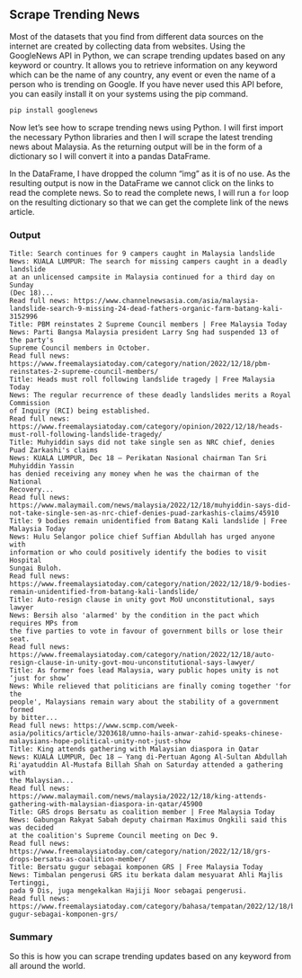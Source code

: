 ## Scrape Trending News

Most of the datasets that you find from different data sources on the internet are created by collecting data from websites. Using the GoogleNews API in Python, we can scrape trending updates based on any keyword or country. It allows you to retrieve information on any keyword which can be the name of any country, any event or even the name of a person who is trending on Google. If you have never used this API before, you can easily install it on your systems using the pip command.

```py
pip install googlenews
```

Now let’s see how to scrape trending news using Python. I will first import the necessary Python libraries and then I will scrape the latest trending news about Malaysia. As the returning output will be in the form of a dictionary so I will convert it into a pandas DataFrame.

In the DataFrame, I have dropped the column “img” as it is of no use. As the resulting output is now in the DataFrame we cannot click on the links to read the complete news. So to read the complete news, I will run a `for` loop on the resulting dictionary so that we can get the complete link of the news article.

### Output

```
Title: Search continues for 9 campers caught in Malaysia landslide
News: KUALA LUMPUR: The search for missing campers caught in a deadly landslide 
at an unlicensed campsite in Malaysia continued for a third day on Sunday 
(Dec 18)...
Read full news: https://www.channelnewsasia.com/asia/malaysia-landslide-search-9-missing-24-dead-fathers-organic-farm-batang-kali-3152996
Title: PBM reinstates 2 Supreme Council members | Free Malaysia Today
News: Parti Bangsa Malaysia president Larry Sng had suspended 13 of the party's 
Supreme Council members in October.
Read full news: https://www.freemalaysiatoday.com/category/nation/2022/12/18/pbm-reinstates-2-supreme-council-members/
Title: Heads must roll following landslide tragedy | Free Malaysia Today
News: The regular recurrence of these deadly landslides merits a Royal Commission
of Inquiry (RCI) being established.
Read full news: https://www.freemalaysiatoday.com/category/opinion/2022/12/18/heads-must-roll-following-landslide-tragedy/
Title: Muhyiddin says did not take single sen as NRC chief, denies Puad Zarkashi's claims
News: KUALA LUMPUR, Dec 18 — Perikatan Nasional chairman Tan Sri Muhyiddin Yassin
has denied receiving any money when he was the chairman of the National
Recovery...
Read full news: https://www.malaymail.com/news/malaysia/2022/12/18/muhyiddin-says-did-not-take-single-sen-as-nrc-chief-denies-puad-zarkashis-claims/45910
Title: 9 bodies remain unidentified from Batang Kali landslide | Free Malaysia Today
News: Hulu Selangor police chief Suffian Abdullah has urged anyone with
information or who could positively identify the bodies to visit Hospital
Sungai Buloh.
Read full news: https://www.freemalaysiatoday.com/category/nation/2022/12/18/9-bodies-remain-unidentified-from-batang-kali-landslide/      
Title: Auto-resign clause in unity govt MoU unconstitutional, says lawyer
News: Bersih also 'alarmed' by the condition in the pact which requires MPs from
the five parties to vote in favour of government bills or lose their seat.
Read full news: https://www.freemalaysiatoday.com/category/nation/2022/12/18/auto-resign-clause-in-unity-govt-mou-unconstitutional-says-lawyer/
Title: As former foes lead Malaysia, wary public hopes unity is not ‘just for show’
News: While relieved that politicians are finally coming together 'for the
people', Malaysians remain wary about the stability of a government formed
by bitter...
Read full news: https://www.scmp.com/week-asia/politics/article/3203618/umno-hails-anwar-zahid-speaks-chinese-malaysians-hope-political-unity-not-just-show
Title: King attends gathering with Malaysian diaspora in Qatar
News: KUALA LUMPUR, Dec 18 — Yang di-Pertuan Agong Al-Sultan Abdullah
Ri'ayatuddin Al-Mustafa Billah Shah on Saturday attended a gathering with
the Malaysian...
Read full news: https://www.malaymail.com/news/malaysia/2022/12/18/king-attends-gathering-with-malaysian-diaspora-in-qatar/45900
Title: GRS drops Bersatu as coalition member | Free Malaysia Today
News: Gabungan Rakyat Sabah deputy chairman Maximus Ongkili said this was decided
at the coalition's Supreme Council meeting on Dec 9.
Read full news: https://www.freemalaysiatoday.com/category/nation/2022/12/18/grs-drops-bersatu-as-coalition-member/
Title: Bersatu gugur sebagai komponen GRS | Free Malaysia Today
News: Timbalan pengerusi GRS itu berkata dalam mesyuarat Ahli Majlis Tertinggi,
pada 9 Dis, juga mengekalkan Hajiji Noor sebagai pengerusi.
Read full news: https://www.freemalaysiatoday.com/category/bahasa/tempatan/2022/12/18/bersatu-gugur-sebagai-komponen-grs/
```

### Summary

So this is how you can scrape trending updates based on any keyword from all around the world.